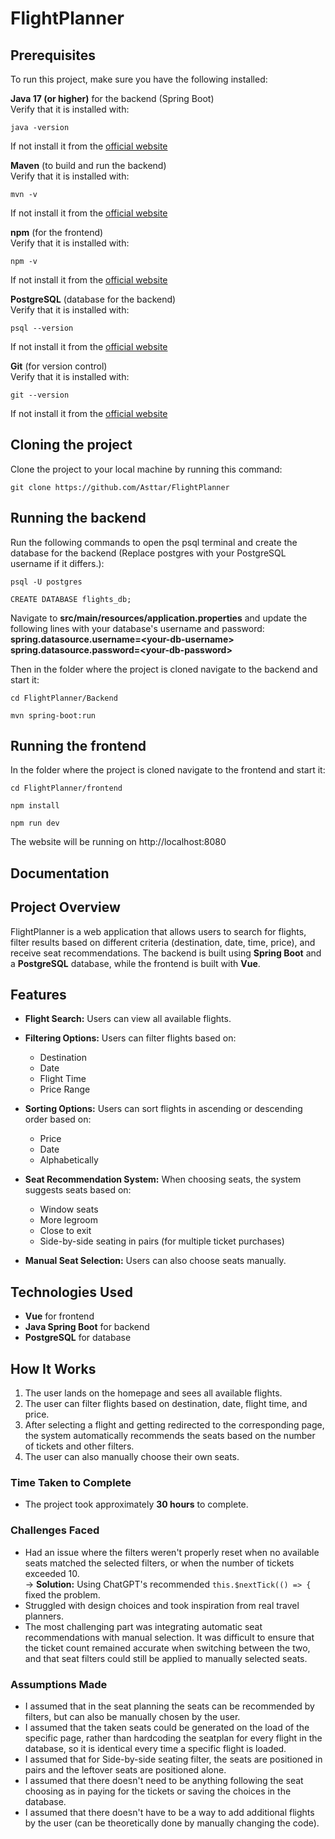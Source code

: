 # FlightPlanner

## Prerequisites

To run this project, make sure you have the following installed:  

**Java 17 (or higher)** for the backend (Spring Boot)   
Verify that it is installed with:
```
java -version
```
If not install it from the [official website](https://www.oracle.com/java/technologies/downloads/)  

**Maven** (to build and run the backend)   
Verify that it is installed with:
```
mvn -v
```
If not install it from the [official website](https://maven.apache.org/download.cgi)    

**npm** (for the frontend)   
Verify that it is installed with:
```
npm -v
```
If not install it from the [official website](https://nodejs.org/)    

**PostgreSQL** (database for the backend)   
Verify that it is installed with:
```
psql --version
```
If not install it from the [official website](https://www.postgresql.org/download/)    

**Git** (for version control)   
Verify that it is installed with:
```
git --version
```
If not install it from the [official website](https://git-scm.com/downloads)  

## Cloning the project

Clone the project to your local machine by running this command:
```
git clone https://github.com/Asttar/FlightPlanner
```

## Running the backend

Run the following commands to open the psql terminal and create the database for the backend (Replace postgres with your PostgreSQL username if it differs.):
```
psql -U postgres
```

```
CREATE DATABASE flights_db;
```

Navigate to **src/main/resources/application.properties** and update the following lines with your database's username and password:  
**spring.datasource.username=\<your-db-username\>**  
**spring.datasource.password=\<your-db-password\>** 


Then in the folder where the project is cloned navigate to the backend and start it:
```
cd FlightPlanner/Backend
```
```
mvn spring-boot:run
```

## Running the frontend

In the folder where the project is cloned navigate to the frontend and start it:


```
cd FlightPlanner/frontend
```
```
npm install
```
```
npm run dev
```

The website will be running on http://localhost:8080

## Documentation

## Project Overview
FlightPlanner is a web application that allows users to search for flights, filter results based on different criteria (destination, date, time, price), and receive seat recommendations. The backend is built using **Spring Boot** and a **PostgreSQL** database, while the frontend is built with **Vue**.

## Features
- **Flight Search:** Users can view all available flights.
- **Filtering Options:** Users can filter flights based on:
  - Destination
  - Date
  - Flight Time
  - Price Range
- **Sorting Options:** Users can sort flights in ascending or descending order based on:
  - Price
  - Date
  - Alphabetically

- **Seat Recommendation System:** When choosing seats, the system suggests seats based on:
  - Window seats
  - More legroom
  - Close to exit
  - Side-by-side seating in pairs (for multiple ticket purchases)
- **Manual Seat Selection:** Users can also choose seats manually.

## Technologies Used
- **Vue** for frontend
- **Java Spring Boot** for backend
- **PostgreSQL** for database

## How It Works
1. The user lands on the homepage and sees all available flights.
2. The user can filter flights based on destination, date, flight time, and price.
3. After selecting a flight and getting redirected to the corresponding page, the system automatically recommends the seats based on the number of tickets and other filters.
4. The user can also manually choose their own seats.

### Time Taken to Complete
- The project took approximately **30 hours** to complete.  

### Challenges Faced
- Had an issue where the filters weren't properly reset when no available seats matched the selected filters, or when the number of tickets exceeded 10.  
  → **Solution:** Using ChatGPT's recommended `this.$nextTick(() => {` fixed the problem.  
- Struggled with design choices and took inspiration from real travel planners.  
- The most challenging part was integrating automatic seat recommendations with manual selection. It was difficult to ensure that the ticket count remained accurate when switching between the two, and that seat filters could still be applied to manually selected seats.  


### Assumptions Made
- I assumed that in the seat planning the seats can be recommended by filters, but can also be manually chosen by the user.
- I assumed that the taken seats could be generated on the load of the specific page, rather than hardcoding the seatplan for every flight in the database, so it is identical every time a specific flight is loaded.
- I assumed that for Side-by-side seating filter, the seats are positioned in pairs and the leftover seats are positioned alone.
- I assumed that there doesn't need to be anything following the seat choosing as in paying for the tickets or saving the choices in the database.
- I assumed that there doesn't have to be a way to add additional flights by the user (can be theoretically done by manually changing the code).


